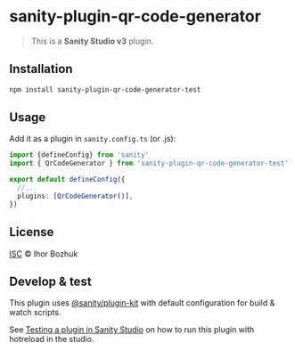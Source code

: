 # sanity-plugin-qr-code-generator

> This is a **Sanity Studio v3** plugin.

## Installation

```sh
npm install sanity-plugin-qr-code-generator-test
```

## Usage

Add it as a plugin in `sanity.config.ts` (or .js):

```ts
import {defineConfig} from 'sanity'
import { QrCodeGenerator } from 'sanity-plugin-qr-code-generator-test'

export default defineConfig({
  //...
  plugins: [QrCodeGenerator()],
})
```

## License

[ISC](LICENSE) © Ihor Bozhuk

## Develop & test

This plugin uses [@sanity/plugin-kit](https://github.com/sanity-io/plugin-kit)
with default configuration for build & watch scripts.

See [Testing a plugin in Sanity Studio](https://github.com/sanity-io/plugin-kit#testing-a-plugin-in-sanity-studio)
on how to run this plugin with hotreload in the studio.

